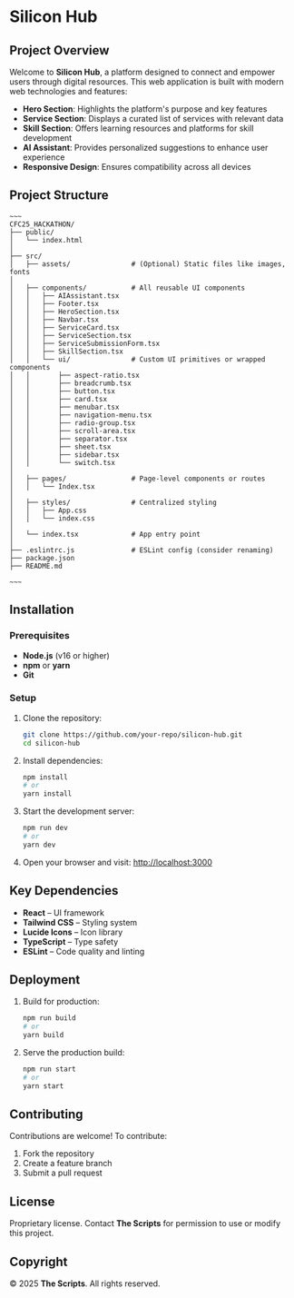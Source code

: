 # Silicon Hub

## Project Overview

Welcome to **Silicon Hub**, a platform designed to connect and empower users through digital resources. This web application is built with modern web technologies and features:

- **Hero Section**: Highlights the platform's purpose and key features  
- **Service Section**: Displays a curated list of services with relevant data  
- **Skill Section**: Offers learning resources and platforms for skill development  
- **AI Assistant**: Provides personalized suggestions to enhance user experience  
- **Responsive Design**: Ensures compatibility across all devices

## Project Structure

```
~~~
CFC25_HACKATHON/
├── public/
│   └── index.html
│
├── src/
│   ├── assets/               # (Optional) Static files like images, fonts
│
│   ├── components/           # All reusable UI components
│   │   ├── AIAssistant.tsx
│   │   ├── Footer.tsx
│   │   ├── HeroSection.tsx
│   │   ├── Navbar.tsx
│   │   ├── ServiceCard.tsx
│   │   ├── ServiceSection.tsx
│   │   ├── ServiceSubmissionForm.tsx
│   │   ├── SkillSection.tsx
│   │   └── ui/               # Custom UI primitives or wrapped components
│   │       ├── aspect-ratio.tsx
│   │       ├── breadcrumb.tsx
│   │       ├── button.tsx
│   │       ├── card.tsx
│   │       ├── menubar.tsx
│   │       ├── navigation-menu.tsx
│   │       ├── radio-group.tsx
│   │       ├── scroll-area.tsx
│   │       ├── separator.tsx
│   │       ├── sheet.tsx
│   │       ├── sidebar.tsx
│   │       └── switch.tsx
│
│   ├── pages/                # Page-level components or routes
│   │   └── Index.tsx
│
│   ├── styles/               # Centralized styling
│   │   ├── App.css
│   │   └── index.css
│
│   └── index.tsx             # App entry point
│
├── .eslintrc.js              # ESLint config (consider renaming)
├── package.json
├── README.md

~~~

```

## Installation

### Prerequisites

- **Node.js** (v16 or higher)  
- **npm** or **yarn**  
- **Git**

### Setup

1. Clone the repository:

   ```bash
   git clone https://github.com/your-repo/silicon-hub.git
   cd silicon-hub
   ```

2. Install dependencies:

   ```bash
   npm install
   # or
   yarn install
   ```

3. Start the development server:

   ```bash
   npm run dev
   # or
   yarn dev
   ```

4. Open your browser and visit: [http://localhost:3000](http://localhost:3000)

## Key Dependencies

- **React** – UI framework  
- **Tailwind CSS** – Styling system  
- **Lucide Icons** – Icon library  
- **TypeScript** – Type safety  
- **ESLint** – Code quality and linting

## Deployment

1. Build for production:

   ```bash
   npm run build
   # or
   yarn build
   ```

2. Serve the production build:

   ```bash
   npm run start
   # or
   yarn start
   ```

## Contributing

Contributions are welcome! To contribute:

1. Fork the repository  
2. Create a feature branch  
3. Submit a pull request

## License

Proprietary license. Contact **The Scripts** for permission to use or modify this project.

## Copyright

© 2025 **The Scripts**. All rights reserved.